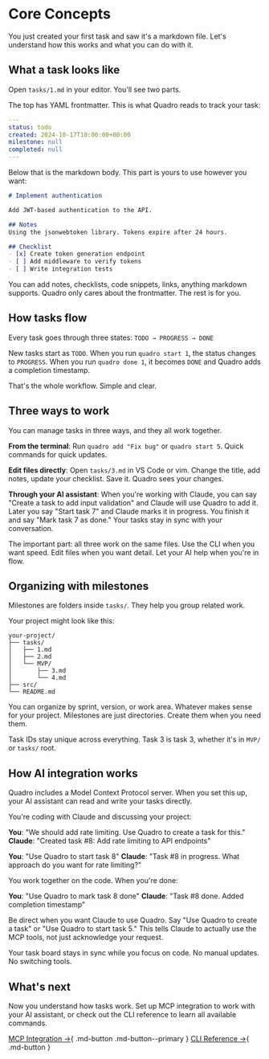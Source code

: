 # Core Concepts

You just created your first task and saw it's a markdown file. Let's understand how this works and what you can do with it.

## What a task looks like

Open `tasks/1.md` in your editor. You'll see two parts.

The top has YAML frontmatter. This is what Quadro reads to track your task:

```yaml
---
status: todo
created: 2024-10-17T10:00:00+00:00
milestone: null
completed: null
---
```

Below that is the markdown body. This part is yours to use however you want:

```markdown
# Implement authentication

Add JWT-based authentication to the API.

## Notes
Using the jsonwebtoken library. Tokens expire after 24 hours.

## Checklist
- [x] Create token generation endpoint
- [ ] Add middleware to verify tokens
- [ ] Write integration tests
```

You can add notes, checklists, code snippets, links, anything markdown supports. Quadro only cares about the frontmatter. The rest is for you.

## How tasks flow

Every task goes through three states: `TODO → PROGRESS → DONE`

New tasks start as `TODO`. When you run `quadro start 1`, the status changes to `PROGRESS`. When you run `quadro done 1`, it becomes `DONE` and Quadro adds a completion timestamp.

That's the whole workflow. Simple and clear.

## Three ways to work

You can manage tasks in three ways, and they all work together.

**From the terminal**: Run `quadro add "Fix bug"` or `quadro start 5`. Quick commands for quick updates.

**Edit files directly**: Open `tasks/3.md` in VS Code or vim. Change the title, add notes, update your checklist. Save it. Quadro sees your changes.

**Through your AI assistant**: When you're working with Claude, you can say "Create a task to add input validation" and Claude will use Quadro to add it. Later you say "Start task 7" and Claude marks it in progress. You finish it and say "Mark task 7 as done." Your tasks stay in sync with your conversation.

The important part: all three work on the same files. Use the CLI when you want speed. Edit files when you want detail. Let your AI help when you're in flow.

## Organizing with milestones

Milestones are folders inside `tasks/`. They help you group related work.

Your project might look like this:

```
your-project/
├── tasks/
│   ├── 1.md
│   ├── 2.md
│   └── MVP/
│       ├── 3.md
│       └── 4.md
├── src/
└── README.md
```

You can organize by sprint, version, or work area. Whatever makes sense for your project. Milestones are just directories. Create them when you need them.

Task IDs stay unique across everything. Task 3 is task 3, whether it's in `MVP/` or `tasks/` root.

## How AI integration works

Quadro includes a Model Context Protocol server. When you set this up, your AI assistant can read and write your tasks directly.

You're coding with Claude and discussing your project:

**You**: "We should add rate limiting. Use Quadro to create a task for this."
**Claude**: "Created task #8: Add rate limiting to API endpoints"

**You**: "Use Quadro to start task 8"
**Claude**: "Task #8 in progress. What approach do you want for rate limiting?"

You work together on the code. When you're done:

**You**: "Use Quadro to mark task 8 done"
**Claude**: "Task #8 done. Added completion timestamp"

Be direct when you want Claude to use Quadro. Say "Use Quadro to create a task" or "Use Quadro to start task 5." This tells Claude to actually use the MCP tools, not just acknowledge your request.

Your task board stays in sync while you focus on code. No manual updates. No switching tools.

## What's next

Now you understand how tasks work. Set up MCP integration to work with your AI assistant, or check out the CLI reference to learn all available commands.

[MCP Integration →](../mcp.md){ .md-button .md-button--primary }
[CLI Reference →](../cli.md){ .md-button }
